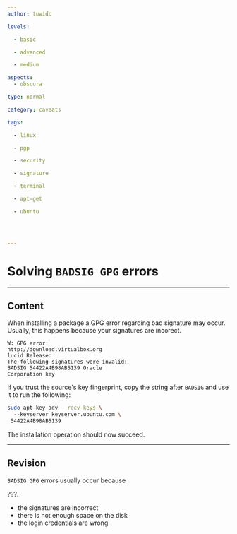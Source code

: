 ```yaml
---
author: tuwidc

levels:

  - basic

  - advanced

  - medium

aspects:
  - obscura

type: normal

category: caveats

tags:

  - linux

  - pgp

  - security

  - signature

  - terminal

  - apt-get

  - ubuntu




---
```


# Solving `BADSIG GPG` errors

---
## Content

When installing a package a GPG error regarding bad signature may occur. Usually, this happens because your signatures are incorect.

```
W: GPG error: 
http://download.virtualbox.org 
lucid Release:  
The following signatures were invalid:
BADSIG 54422A4B98AB5139 Oracle
Corporation key
```

If you trust the source's key fingerprint, copy the string after `BADSIG` and use it to run the following:
```bash
sudo apt-key adv --recv-keys \ 
  --keyserver keyserver.ubuntu.com \
 54422A4B98AB5139
```
The installation operation should now succeed.

---
## Revision

`BADSIG GPG` errors usually occur because 

???.

* the signatures are incorrect
* there is not enough space on the disk
* the login credentials are wrong

 
 
 
